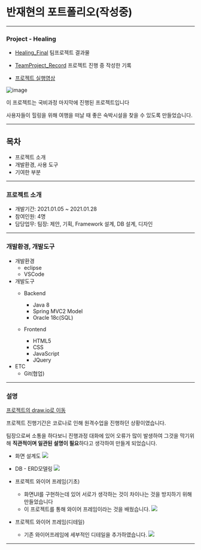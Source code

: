 # 반재현의 포트폴리오(작성중)

---

### Project - Healing
- [Healing_Final](https://github.com/JaeHyun-Ban/Healing_Final)
팀프로젝트 결과물
- [TeamProject_Record](https://github.com/JaeHyun-Ban/TeamProject_Record)
프로젝트 진행 중 작성한 기록

- [프로젝트 실행영상](https://www.youtube.com/watch?v=ekC01lIsz0M&ab_channel=Mulia)

![image](https://user-images.githubusercontent.com/60961649/117704978-7193ed80-b206-11eb-8bd4-5e762642574c.png)


이 프로젝트는 국비과정 마지막에 진행된 프로젝트입니다

사용자들이 힐링을 위해 여행을 떠날 때 좋은 숙박시설을 찾을 수 있도록 만들었습니다.

---

## 목차
- 프로젝트 소개
- 개발환경, 사용 도구
- 기여한 부분


---

### 프로젝트 소개

- 개발기간: 2021.01.05 ~ 2021.01.28
- 참여인원: 4명
- 담당업무: 팀장: 제안, 기획, Framework 설계, DB 설계, 디자인

---

### 개발환경, 개발도구
- 개발환경
  - eclipse
  - VSCode
- 개발도구
  - Backend
      - Java 8
      - Spring MVC2 Model
      - Oracle 18c(SQL)
   
   - Frontend
     - HTML5
     - CSS
     - JavaScript
     - JQuery
- ETC
  - Git(협업)
  
--- 

### 설명
[프로젝트의 draw.io로 이동](https://drive.google.com/file/d/11hfCJgL-oQzG4CAst2sfZahFVTJ6hVA-/view?usp=sharing)

프로젝트 진행기간은 코로나로 인해 원격수업을 진행하던 상황이였습니다.

팀장으로써 소통을 하다보니 진행과정 대화에 있어 오류가 많이 발생하여 그것을 막기위해 **직관적이며 일관된 설명이 필요**하다고 생각하여 만들게 되었습니다.

- 화면 설계도
![](https://images.velog.io/images/wogus0808/post/ac6d0b00-224d-4f62-92f9-4dcd0db96732/%ED%94%84%EB%A1%9C%EC%A0%9D%ED%8A%B8_%EC%99%80%EC%9D%B4%EC%96%B4%ED%94%84%EB%A0%88%EC%9E%84_%EB%B3%B5%EC%82%AC-%ED%99%94%EB%A9%B4%EC%84%A4%EA%B3%84.jpg)

- DB - ERD모델링
![](https://images.velog.io/images/wogus0808/post/b21d7ddf-636b-4db0-97a7-e3a2461ab499/%ED%94%84%EB%A1%9C%EC%A0%9D%ED%8A%B8_%EC%99%80%EC%9D%B4%EC%96%B4%ED%94%84%EB%A0%88%EC%9E%84_%EB%B3%B5%EC%82%AC-DB_ER%EB%8B%A4%EC%9D%B4%EC%96%B4%EA%B7%B8%EB%9E%A8%20(1).jpg)


- 프로젝트 와이어 프레임(기초)
  - 화면UI를 구현하는데 있어 서로가 생각하는 것이 차이나는 것을 방지하기 위해 만들었습니다
  - 이 프로젝트를 통해 와이어 프레임이라는 것을 배웠습니다.
![](https://images.velog.io/images/wogus0808/post/6739096c-f205-4748-be29-81cf017c4a08/%ED%94%84%EB%A1%9C%EC%A0%9D%ED%8A%B8_%EC%99%80%EC%9D%B4%EC%96%B4%ED%94%84%EB%A0%88%EC%9E%84_%EB%B3%B5%EC%82%AC-%EC%99%80%EC%9D%B4%EC%96%B4%ED%94%84%EB%A0%88%EC%9E%84.jpg)

- 프로젝트 와이어 프레임(디테일)
  - 기존 와이어프레임에 세부적인 디테일을 추가하였습니다.
![](https://images.velog.io/images/wogus0808/post/71563060-7b27-487e-a63b-aea8244322ec/%ED%94%84%EB%A1%9C%EC%A0%9D%ED%8A%B8_%EC%99%80%EC%9D%B4%EC%96%B4%ED%94%84%EB%A0%88%EC%9E%84_%EB%B3%B5%EC%82%AC-%EC%99%80%EC%9D%B4%EC%96%B4%ED%94%84%EB%A0%88%EC%9E%84_%EB%94%94%ED%85%8C%EC%9D%BC.jpg)

--- 



